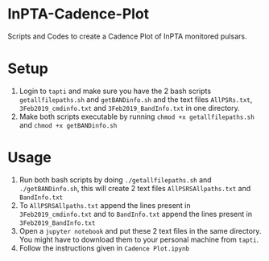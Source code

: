 # InPTA-Cadence-Plot
Scripts and Codes to create a Cadence Plot of InPTA monitored pulsars.

# Setup

1. Login to `tapti` and make sure you have the 2 bash scripts `getallfilepaths.sh` and `getBANDinfo.sh` and the text files `AllPSRs.txt`, `3Feb2019_cmdinfo.txt` and `3Feb2019_BandInfo.txt` in one directory.
2. Make both scripts executable by running `chmod +x getallfilepaths.sh` and `chmod +x getBANDinfo.sh`

# Usage

1. Run both bash scripts by doing `./getallfilepaths.sh` and `./getBANDinfo.sh`, this will create 2 text files `AllPSRSAllpaths.txt` and `BandInfo.txt`
2. To `AllPSRSAllpaths.txt` append the lines present in `3Feb2019_cmdinfo.txt` and to `BandInfo.txt` append the lines present in `3Feb2019_BandInfo.txt`
3. Open a `jupyter notebook` and put these 2 text files in the same directory. You might have to download them to your personal machine from `tapti`.
4. Follow the instructions given in `Cadence Plot.ipynb`
